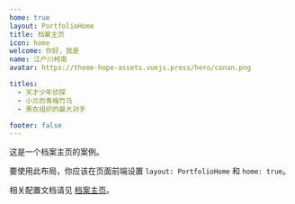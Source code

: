 ```yaml
---
home: true
layout: PortfolioHome
title: 档案主页
icon: home
welcome: 你好，我是
name: 江户川柯南
avatar: https://theme-hope-assets.vuejs.press/hero/conan.png

titles:
  - 天才少年侦探
  - 小兰的青梅竹马
  - 黑衣组织的最大对手

footer: false
---
```


这是一个档案主页的案例。

要使用此布局，你应该在页面前端设置 `layout: PortfolioHome` 和 `home: true`。

相关配置文档请见 [档案主页](../guide/blog/home.md#档案类型主页)。

